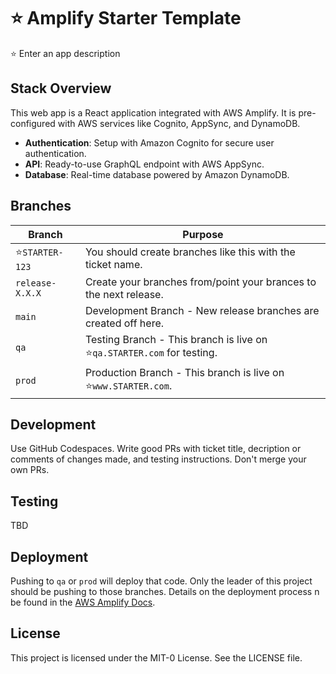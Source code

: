 # ⭐️ Amplify Starter Template

⭐️ Enter an app description

## Stack Overview

This web app is a React application integrated with AWS Amplify. It is pre-configured with AWS services like Cognito, AppSync, and DynamoDB.
- **Authentication**: Setup with Amazon Cognito for secure user authentication.
- **API**: Ready-to-use GraphQL endpoint with AWS AppSync.
- **Database**: Real-time database powered by Amazon DynamoDB.

## Branches

| Branch | Purpose |
| ------ | ------- |
| ⭐️`STARTER-123` | You should create branches like this with the ticket name. |
| `release-X.X.X` | Create your branches from/point your brances to the next release. |
| `main` | Development Branch - New release branches are created off here. |
| `qa` | Testing Branch - This branch is live on ⭐️`qa.STARTER.com` for testing. |
| `prod` | Production Branch - This branch is live on ⭐️`www.STARTER.com`. |

## Development

Use GitHub Codespaces. Write good PRs with ticket title, decription or comments of changes made, and testing instructions. Don't merge your own PRs.

## Testing

TBD

## Deployment

Pushing to `qa` or `prod` will deploy that code. Only the leader of this project should be pushing to those branches. Details on the deployment process n be found in the [AWS Amplify Docs](https://docs.amplify.aws/react/start/quickstart/#deploy-a-fullstack-app-to-aws).

## License

This project is licensed under the MIT-0 License. See the LICENSE file.
